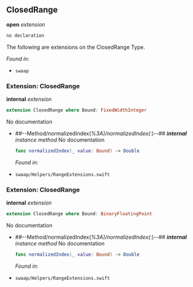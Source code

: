 ## ClosedRange

**open** *extension*

```swift
no declaration
```

The following are extensions on the ClosedRange Type.



*Found in:*

* `swaap`


### Extension: ClosedRange

**internal** *extension*

```swift
extension ClosedRange where Bound: FixedWidthInteger
```

No documentation




* ##--Method/normalizedIndex(_%3A)/normalizedIndex(_:)--##
	***internal*** *instance method*
	No documentation
	```swift
	func normalizedIndex(_ value: Bound) -> Double
	```
	*Found in:*

* `swaap/Helpers/RangeExtensions.swift`


### Extension: ClosedRange

**internal** *extension*

```swift
extension ClosedRange where Bound: BinaryFloatingPoint
```

No documentation




* ##--Method/normalizedIndex(_%3A)/normalizedIndex(_:)--##
	***internal*** *instance method*
	No documentation
	```swift
	func normalizedIndex(_ value: Bound) -> Double
	```
	*Found in:*

* `swaap/Helpers/RangeExtensions.swift`



